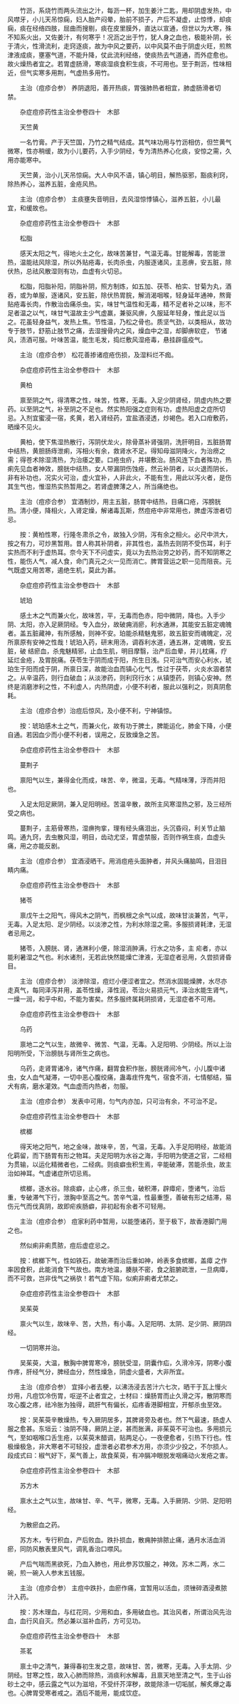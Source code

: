 <!-- { "loadSidebar": true } -->
　　竹沥，系烧竹而两头流出之汁，每沥一杯，加生姜汁二匙，用却阴虚发热，中风噤牙，小儿天吊惊痫，妇人胎产闷晕，胎前不损子，产后不凝虚，止惊悸，却痰痫，痰在经络四肢，屈曲而搜剔，痰在皮里膜外，直达以宣通，但世以为大寒，殊不知系火出，又佐姜汁，有何寒乎！况沥之出于竹，犹人身之血也，极能补阴，长于清火，性滑流利，走窍逐痰，故为中风之要药，以中风莫不由于阴虚火旺，煎熬津液成痰，壅塞气道，不能升降，仗此流利经络，使痰热去气道通，而外症愈也。故火燥热者宜之。若胃虚肠滑，寒痰湿痰食积生痰，不可用也。至于荆沥，性味相近，但气实寒多用荆，气虚热多用竹。

　　主治（痘疹合参） 养阴退阳，善开热痰，胃强肺热者相宜，肺虚肠滑者切禁。

　　杂症痘疹药性主治全参卷四十　木部

　　天竺黄

　　一名竹膏。产于天竺国，乃竹之精气结成。其气味功用与竹沥相仿，但竺黄气微寒，性亦稍缓，故为小儿要药，入手少阴经，专为清热养心化痰，安惊之需，久用亦能寒中。

　　天竺黄，治小儿天吊惊痫。大人中风不语，镇心明目，解热驱邪，豁痰利窍，除热养心，滋养五脏，金疮风热。

　　主治（痘疹合参） 主痰壅失音明目，去风湿惊悸镇心，滋养五脏，小儿最宜，和缓故也。

　　杂症痘疹药性主治全参卷四十　木部

　　松脂

　　感天太阳之气，得地火土之化，故味苦兼甘，气温无毒。甘能解毒，苦能泄热，温能祛风除湿，所以外贴疮毒，长肉杀虫，内服逐诸风，主恶痹，安五脏，除伏热，总祛风散湿则有功，血虚有火切忌。

　　松脂，阳脂补阳，阴脂补阴，照方制炼，如五加、茯苓、柏实、甘菊为丸，酒吞，或为单服，逐诸风，安五脏，除伏热胃脘，解消渴咽喉，轻身延年通神，熬膏贴疮毒长肉，作散治齿痛杀虫。实，味甘气温性和无毒，精不足者补之以味，形不足者温之以气，味甘气温故主少气虚羸，兼驱风痹，久服延年轻身，惟此足以当之。花虽轻身益气，发热上焦。节性温，乃松之骨也。质坚气劲，以类相从，故功专于肢节，舒筋止肢节之痛，去湿搜骨内之风，燥血中之湿，却脚痹软症， 节诸风，渍酒可服。叶味苦温，能生毛发，捣烂敷风湿疮毒，悬挂辟瘟疫气。

　　主治（痘疹合参） 松花善掺诸痘疮伤损，及湿料烂不痂。

　　杂症痘疹药性主治全参卷四十　木部

　　黄柏

　　禀至阴之气，得清寒之性，味苦，性寒，无毒。入足少阴肾经，阴虚内热之要药。以至阴之气，补至阴之不足也。然实热阳强之症则有功，虚热阳虚之症所切忌。入剂宜蜜浸一宿，炙黄，若入肾经药，宜盐酒浸透，炒褐色。若入口疳敷药，晒燥不见火。

　　黄柏，使下焦湿热散行，泻阴伏龙火，除骨蒸补肾强阴，洗肝明目，五脏肠胃中结热，黄胆肠痔泄痢，泻相火有余，救肾水不足。得知母滋阴降火，为治痨之需；得苍术除湿清热，为治痿之要。口疮虫疥，并堪敷治。肠风连下血者殊功，热痢先见血者神效，膀胱中结热，女人带漏阴伤蚀疮，然云补阴者，以火退而阴长，非有补功也，况实火可治，虚火宜补，人非此火，不能有生，用此以泻火者，是伤其生气也，惟湿热实热暂用之。若肾虚脾薄之人，所当痛绝也。

　　主治（痘疹合参） 宜酒制炒，用主五脏，肠胃中结热，目痛口疮，泻膀胱热。清小便，降相火，入肾定燥，解诸毒瓦斯，然痘疮中非常用也，脾虚泻泄者切忌。

　　按：黄柏性寒，行隆冬肃杀之令，故独入少阴，泻有余之相火。必尺中洪大，按之有力，可炒黑暂用。昔人称其补阴者，非其性也，盖热去则阴不受伤耳，利于实热而不利于虚热耳。奈今天下不问虚实，竟以为去热治劳之妙药，而不知阴寒之性，能伤人气，减人食，命门真元之火一见而消亡。脾胃营运之职一见而阻丧。元气既虚又用苦寒，遏绝生机，莫此为甚。

　　杂症痘疹药性主治全参卷四十　木部

　　琥珀

　　感土木之气而兼火化，故味苦，平，无毒而色赤，阳中微阴，降也。入手少阴、太阳，亦入足厥阴经。专入血分，故破痈消瘀，利水通淋，其能安五脏定魂魄者。盖五脏藏神，有所感触，则神不安。珀能杀精魅鬼邪，故五脏安而魂魄定，况所禀原有安神之性哉！琥珀入药，研末用汤，调吞利水道，通五淋，定魂魄，安五脏，破 结瘀血，杀鬼魅精邪，止血生肌，明目摩翳，治产后血晕，并儿枕痛，疗延烂金疮，及胃脘痛。茯苓生于阴而成于阳，所生日浅。只可治气而安心利水，琥珀生于阳而成于阴，所禀日深，故能治血而镇心化气，性过于茯苓，火炎水涸者禁之。从辛温药，则行血破血；从淡渗药，则利窍行水；从镇堕药，则镇心安神。然终是消磨渗利之性，不利虚人，内热阴虚，小便不利者，服此以强利之，则真阴愈耗。

　　主治（痘疹合参）治痘后惊风，及小便不利，宁神镇惊。

　　按：琥珀感木土之气，而兼火化，故有功于脾土，脾能运化，肺金下降，小便自通。若因血少而小便不利者，误用之，反致燥急之苦。

　　杂症痘疹药性主治全参卷四十　木部

　　蔓荆子

　　禀阳气以生，兼得金化而成，味苦、辛，微温，无毒。气精味薄，浮而并阳也。

　　入足太阳足厥阴，兼入足阳明经。苦温辛散，故所主风寒湿热之邪，及三经所受之病也。

　　蔓荆子，主筋骨寒热，湿痹拘挛，理有经头痛泪出，头沉昏闷，利关节止脑鸣。通九窍，去虫散风湿，明目，齿动尤坚，胃虚禁服，否则作祸生痰，血虚头痛，用之亦能反剧。

　　主治（痘疹合参） 宜酒浸晒干。用消痘疮头面肿者，并风头痛脑鸣，目泪目睛内痛。

　　杂症痘疹药性主治全参卷四十　木部

　　猪苓

　　禀戊午土之阳气，得风木之阴气，而枫根之余气以成，故味甘淡兼苦，气平，无毒。入足太阳、足少阴经。以淡渗之性，为利水除湿之需。多服损肾耗津，无湿者忌用之。

　　猪苓，入膀胱、肾，通淋利小便，除湿消肿满，行水之功多，主 疟者，亦以能利暑湿之气也。利水诸剂，无若此快然能燥亡津液，无湿症者忌用，久尝损肾昏目。

　　主治（痘疹合参） 淡渗除湿，痘烂小便涩者宜之。然消水固能燥脾，水尽亦走真气，每同泽泻并用，盖苓性燥，泽性润，苓治火易损元气，泽治水能生肾气，一燥一润，和乎中和，不能为害矣。然多服终属耗阴损肾，无湿症者不可用。

　　杂症痘疹药性主治全参卷四十　木部

　　乌药

　　禀地二之气以生，故微辛、微苦、气温，无毒。入足阳明、少阴经。所以上治阳明所受，下治膀胱与肾所生之病也。

　　乌药，走肾胃诸冷，诸气作痛，翻胃食积作胀，膀胱肾间冷气，小儿腹中诸虫，女人血气凝滞，一切中恶心腹绞痛，蛊毒疰忤鬼气，宿食不消，七情郁结，猫犬有病，磨水灌效。气血虚而内热者，勿服。

　　主治（痘疹合参） 发表中可用，匀气内亦加，只可治有余，不可治不足。

　　杂症痘疹药性主治全参卷四十　木部

　　槟榔

　　得天地之阳气，地之金味，故味辛，苦，气温，无毒。入手足阳明经，故能消化羁留，而下肠胃有形之物耳。夫足阳明为水谷之海，手阳明为使道之官，二经相为贯输，以运化精微者也，二经病。则痰癖虫积生焉，辛能破滞，苦能杀虫，故主治如神耳。气虚诸症所切忌焉。

　　槟榔，逐水谷。除痰癖，止心疼，杀三虫，破积滞，辟瘴疟，堕诸气，治后重，专破滞气下行，泄胸中至高之气。苦辛气温，性最重堕，善破有形之结滞，易伤元气而伐真阴，故即疟疾肠癖，非初起有余者不可轻用。

　　主治（痘疹合参） 痘家利药中暂用，以能堕诸药，至于极下，故香港脚门用之也。

　　然似痢非痢贯脓，痘后虚症忌之。

　　按：槟榔下气，性如铁石，故破滞而治后重如神，岭表多食槟榔，盖瘴 之作率因食积，此能消食下气故也。南方地温，腠肤不密，食之脏腑疏泄，一旦病瘴，而不可救，岂非伐气之祸欤！若气虚下陷，似痢非痢者尤禁之。

　　杂症痘疹药性主治全参卷四十　木部

　　吴茱萸

　　禀火气以生，故味辛、苦，大热，有小毒。入足阳明、太阴、足少阴、厥阴四经。

　　一切阴寒并治。

　　吴茱萸，大温，散胸中脾胃寒冷，膀胱受湿，阴囊作疝，久滑冷泻，阴寒小腹作疼，肝经气分，脾经血分，然性燥急，阴虚火盛者，大非所宜。

　　主治（痘疹合参） 宜择小者去梗，以沸汤浸去苦汁六七次，晒干于瓦上慢火炒用，凡痘饮冷伤胃，呕逆不止者宜之，士材曰：燥肠胃而止久滑之泻，散阴寒而攻心腹之疼，祛冷胀为独得，疏肝气有偏长，疝疼香港脚相宜，开郁杀虫至效。

　　按：吴茱萸辛散燥热，专入厥阴居多，其脾肾旁及者也。然下气最速，肠虚人服之愈甚。东垣云：浊阴不降，厥阴上逆，甚而胀满，非茱萸不可治也。多用损元气，至如咽喉口舌生疮，以茱萸末醋调，贴两足心，一夜便愈者，引热下行也。性极燥极急，非大寒者不可轻投，虚泄者必君参术方用，亦须少少投之，不尔损人。段成式曰：椒气好下，茱气善上，故食茱萸，有冲膈冲眼脱发咽痛动火发疮之害。

　　杂症痘疹药性主治全参卷四十　木部

　　苏方木

　　禀水土之气以生，故味甘、辛、气平，微寒，无毒。入手厥阴、少阴、足阳明经。

　　为散瘀血之药。

　　苏方木，专行积血，产后败血。跌扑损血，散痈肿排脓止痛，通月水活血消瘀，同防风散表里风气，调乳香治口噤风。

　　产后气喘而黑欲死，乃血入肺也，用此参苏饮服之，神效。苏木二两，水二碗，煎一碗入人参末五钱服。

　　主治（痘疹合参） 主痘中跌扑，血瘀作痛，宜暂用以活血，须锉碎酒浸煮脓汁入药。

　　按：苏木理血，与红花同，少用和血，多用破血也。其治风者，所谓治风先治血，血行风自灭。然必兼以滋补血药，方可见功。

　　杂症痘疹药性主治全参卷四十　木部

　　茶茗

　　禀土中之清气，兼得春初生发之意，故味甘、苦，微寒，无毒。入手太阴、少阴经。甘寒之性，故入心肺而除热，消痰利水解毒，且禀天地至清之气，生于山谷砂土之中，感云露之气以为滋培，不受纤芥滓秽，故能除涤一切垢腻，解炙爆之毒也。心脾胃受寒者戒之。酒后不能用，能成饮症。

